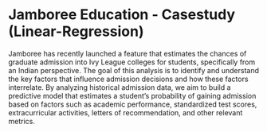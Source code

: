 # Jamboree Education - Casestudy (Linear-Regression)
Jamboree has recently launched a feature that estimates the chances of graduate admission into Ivy League colleges for students, specifically from an Indian perspective. The goal of this analysis is to identify and understand the key factors that influence admission decisions and how these factors interrelate. By analyzing historical admission data, we aim to build a predictive model that estimates a student’s probability of gaining admission based on factors such as academic performance, standardized test scores, extracurricular activities, letters of recommendation, and other relevant metrics.
